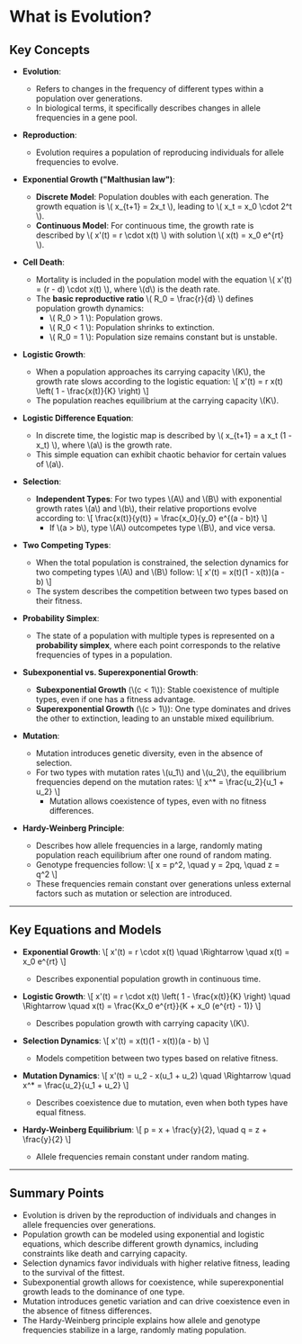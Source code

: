 # What is Evolution?

## Key Concepts

- **Evolution**:
  - Refers to changes in the frequency of different types within a population over generations.
  - In biological terms, it specifically describes changes in allele frequencies in a gene pool.

- **Reproduction**:
  - Evolution requires a population of reproducing individuals for allele frequencies to evolve.

- **Exponential Growth ("Malthusian law")**:
  - **Discrete Model**: Population doubles with each generation. The growth equation is \\( x_{t+1} = 2x_t \\), leading to \\( x_t = x_0 \cdot 2^t \\).
  - **Continuous Model**: For continuous time, the growth rate is described by \\( x'(t) = r \cdot x(t) \\) with solution \\( x(t) = x_0 e^{rt} \\).

- **Cell Death**:
  - Mortality is included in the population model with the equation \\( x'(t) = (r - d) \cdot x(t) \\), where \\(d\\) is the death rate.
  - The **basic reproductive ratio** \\( R_0 = \frac{r}{d} \\) defines population growth dynamics:
    - \\( R_0 > 1 \\): Population grows.
    - \\( R_0 < 1 \\): Population shrinks to extinction.
    - \\( R_0 = 1 \\): Population size remains constant but is unstable.

- **Logistic Growth**:
  - When a population approaches its carrying capacity \\(K\\), the growth rate slows according to the logistic equation:
    \\[
    x'(t) = r x(t) \left( 1 - \frac{x(t)}{K} \right)
    \\]
  - The population reaches equilibrium at the carrying capacity \\(K\\).

- **Logistic Difference Equation**:
  - In discrete time, the logistic map is described by \\( x_{t+1} = a x_t (1 - x_t) \\), where \\(a\\) is the growth rate.
  - This simple equation can exhibit chaotic behavior for certain values of \\(a\\).

- **Selection**:
  - **Independent Types**: For two types \\(A\\) and \\(B\\) with exponential growth rates \\(a\\) and \\(b\\), their relative proportions evolve according to:
    \\[
    \frac{x(t)}{y(t)} = \frac{x_0}{y_0} e^{(a - b)t}
    \\]
    - If \\(a > b\\), type \\(A\\) outcompetes type \\(B\\), and vice versa.

- **Two Competing Types**:
  - When the total population is constrained, the selection dynamics for two competing types \\(A\\) and \\(B\\) follow:
    \\[
    x'(t) = x(t)(1 - x(t))(a - b)
    \\]
  - The system describes the competition between two types based on their fitness.

- **Probability Simplex**:
  - The state of a population with multiple types is represented on a **probability simplex**, where each point corresponds to the relative frequencies of types in a population.

- **Subexponential vs. Superexponential Growth**:
  - **Subexponential Growth** (\\(c < 1\\)): Stable coexistence of multiple types, even if one has a fitness advantage.
  - **Superexponential Growth** (\\(c > 1\\)): One type dominates and drives the other to extinction, leading to an unstable mixed equilibrium.

- **Mutation**:
  - Mutation introduces genetic diversity, even in the absence of selection.
  - For two types with mutation rates \\(u_1\\) and \\(u_2\\), the equilibrium frequencies depend on the mutation rates:
    \\[
    x^* = \frac{u_2}{u_1 + u_2}
    \\]
    - Mutation allows coexistence of types, even with no fitness differences.

- **Hardy-Weinberg Principle**:
  - Describes how allele frequencies in a large, randomly mating population reach equilibrium after one round of random mating.
  - Genotype frequencies follow:
    \\[
    x = p^2, \quad y = 2pq, \quad z = q^2
    \\]
  - These frequencies remain constant over generations unless external factors such as mutation or selection are introduced.

---

## Key Equations and Models

- **Exponential Growth**:
  \\[
  x'(t) = r \cdot x(t) \quad \Rightarrow \quad x(t) = x_0 e^{rt}
  \\]
  - Describes exponential population growth in continuous time.

- **Logistic Growth**:
  \\[
  x'(t) = r \cdot x(t) \left( 1 - \frac{x(t)}{K} \right)
  \quad \Rightarrow \quad x(t) = \frac{Kx_0 e^{rt}}{K + x_0 (e^{rt} - 1)}
  \\]
  - Describes population growth with carrying capacity \\(K\\).

- **Selection Dynamics**:
  \\[
  x'(t) = x(t)(1 - x(t))(a - b)
  \\]
  - Models competition between two types based on relative fitness.

- **Mutation Dynamics**:
  \\[
  x'(t) = u_2 - x(u_1 + u_2) \quad \Rightarrow \quad x^* = \frac{u_2}{u_1 + u_2}
  \\]
  - Describes coexistence due to mutation, even when both types have equal fitness.

- **Hardy-Weinberg Equilibrium**:
  \\[
  p = x + \frac{y}{2}, \quad q = z + \frac{y}{2}
  \\]
  - Allele frequencies remain constant under random mating.

---

## Summary Points

- Evolution is driven by the reproduction of individuals and changes in allele frequencies over generations.
- Population growth can be modeled using exponential and logistic equations, which describe different growth dynamics, including constraints like death and carrying capacity.
- Selection dynamics favor individuals with higher relative fitness, leading to the survival of the fittest.
- Subexponential growth allows for coexistence, while superexponential growth leads to the dominance of one type.
- Mutation introduces genetic variation and can drive coexistence even in the absence of fitness differences.
- The Hardy-Weinberg principle explains how allele and genotype frequencies stabilize in a large, randomly mating population.
